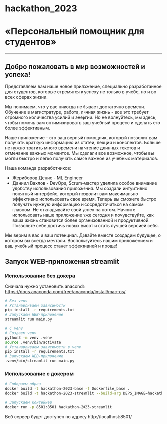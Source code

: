 # hackathon_2023
# «Персональный помощник для студентов»
_________________________________________
## Добро пожаловать в мир возможностей и успеха! 
Представляем вам наше новое приложение, специально разработанное для студентов, которые стремятся к успеху не только в учебе, но и во всех сферах жизни.

Мы понимаем, что у вас никогда не бывает достаточно времени. Обучение в магистратуре, работа, личная жизнь - все это требует огромного количества усилий и энергии. Но не волнуйтесь, мы здесь, чтобы помочь вам оптимизировать ваш учебный процесс и сделать его более эффективным.

Наше приложение - это ваш верный помощник, который позволит вам получать краткую информацию из статей, лекций и конспектов. Больше не нужно тратить много времени на чтение длинных текстов и отмечание важных моментов. Мы сделали все возможное, чтобы вы могли быстро и легко получать самое важное из учебных материалов.

Наша команда разработчиков:
* Жериборов Денис - ML Engineer
* Даниил Вахлов - DevOps, Scrum-мастер
уделила особое внимание удобству использования приложения. Мы создали интуитивно понятный интерфейс, который позволит вам максимально эффективно использовать свое время. Теперь вы сможете быстро получать нужную информацию и сосредоточиться на самом главном.
Не откладывайте свой успех на потом. Начните использовать наше приложение уже сегодня и почувствуйте, как ваша жизнь становится более организованной и продуктивной. Позвольте себе достичь новых высот и стать лучшей версией себя.

Мы верим в вас и ваш потенциал. Давайте вместе создадим будущее, о котором вы всегда мечтали. Воспользуйтесь нашим приложением и ваш учебный процесс станет эффективней и проще!

## Запуск WEB-приложения streamlit

### Использование без докера
Сначала нужно установить anaconda https://docs.anaconda.com/free/anaconda/install/mac-os/
```bash
# Без venv
# Устанавливаем зависимости
pip install -r requirements.txt
# Запускаем WEB-приложение
streamlit run main.py

# С venv
# Создаем venv
python3 -m venv .venv
source .venv/bin/activate
# Устанавливаем зависимости в venv
pip install -r requirements.txt
# Запускаем WEB-приложение
.venv/bin/streamlit run main.py
```

### Использование с докером
```bash
# Собираем образ
docker build -t hackathon-2023-base -f Dockerfile_base .
docker build -t hackathon-2023-streamlit --build-arg DEPS_IMAGE=hackathon-2023-base -f Dockerfile_streamlit .

# Запускаем контейнер
docker run -p 8501:8501 hackathon-2023-streamlit
```

 Веб сервер будет доступен по адресу http://localhost:8501/
